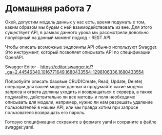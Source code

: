 # Домашняя работа 7

Окей, допустим модель данных у нас есть, время подумать о том, каким образом мы будем с ней взаимодействовать из вне.
Для этого существует API, в рамках данного урока мы рассмотрели довольно популярный на данный момент подход - REST API.

Чтобы описать возможные эндпоинты API обычно используют Swagger. Это инструмент, который позволяет описывать API по спецификации OpenAPI.

Swagger Editor - https://editor.swagger.io/?_ga=2.44546340.1016771649.1680433554-1298106336.1680433554

Попробуйте описать базовые CRUD(Create, Read, Update, Delete) операции для вашей модели данных
и продумайте какие модели запроса и ответа должны уходить и возвращаться с сервера,
а также подумайте, действительно ли все методы и поля необходимо описывать для модели, 
например, нужно ли нам разрешать удаление пользователей в нашем API, или мы правда хотим при запросе пользователя возвращать его пароль.

Готовую спецификацию сохраните в формате yaml и сохраните в файле swagger.yaml.